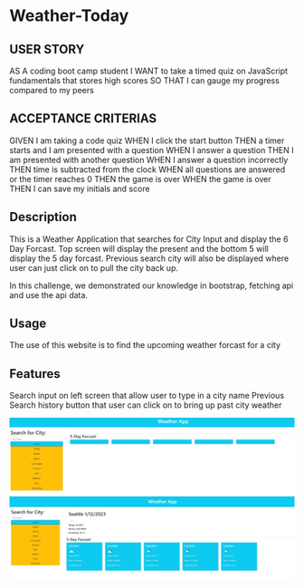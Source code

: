 # Weather-Today

## USER STORY
AS A coding boot camp student
I WANT to take a timed quiz on JavaScript fundamentals that stores high scores
SO THAT I can gauge my progress compared to my peers

## ACCEPTANCE CRITERIAS
GIVEN I am taking a code quiz
WHEN I click the start button
THEN a timer starts and I am presented with a question
WHEN I answer a question
THEN I am presented with another question
WHEN I answer a question incorrectly
THEN time is subtracted from the clock
WHEN all questions are answered or the timer reaches 0
THEN the game is over
WHEN the game is over
THEN I can save my initials and score

## Description
This is a Weather Application that searches for City Input and display the 6 Day Forcast. Top screen will display the present and the bottom 5 will display the 5 day forcast. Previous search city will also be displayed where user can just click on to pull the city back up.

In this challenge, we demonstrated our knowledge in bootstrap, fetching api and use the api data.

## Usage
The use of this website is to find the upcoming weather forcast for a city

## Features
Search input on left screen that allow user to type in a city name
Previous Search history button that user can click on to bring up past city weather

![Main](./assets/Screenshots/Main.jpg)
![Search](./assets/Screenshots/Search.jpg)